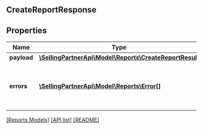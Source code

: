 ## CreateReportResponse

## Properties

Name | Type | Description | Notes
------------ | ------------- | ------------- | -------------
**payload** | [**\SellingPartnerApi\Model\Reports\CreateReportResult**](CreateReportResult.md) |  | [optional]
**errors** | [**\SellingPartnerApi\Model\Reports\Error[]**](Error.md) | A list of error responses returned when a request is unsuccessful. | [optional]

[[Reports Models]](../) [[API list]](../../Api) [[README]](../../../README.md)
